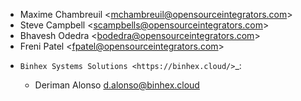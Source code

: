 - Maxime Chambreuil \<<mchambreuil@opensourceintegrators.com>\>
- Steve Campbell \<<scampbells@opensourceintegrators.com>\>
- Bhavesh Odedra \<<bodedra@opensourceintegrators.com>\>
- Freni Patel \<<fpatel@opensourceintegrators.com>\>
* `Binhex Systems Solutions <https://binhex.cloud/>`_:

  * Deriman Alonso <d.alonso@binhex.cloud>
